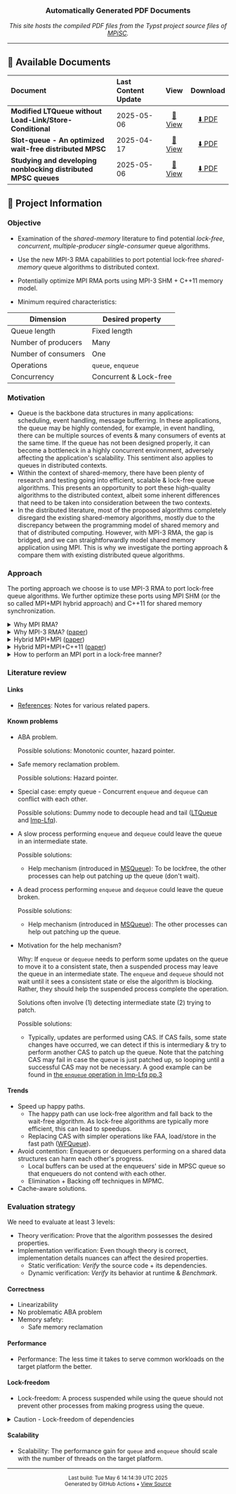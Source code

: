 
<div align="center">
  <h3>Automatically Generated PDF Documents</h3>
  <p>
    <em>This site hosts the compiled PDF files from the Typst project source files of <a href="https://github.com/Huy-DNA/MPiSC/tree/main">MPiSC</a>.</em>
  </p>
</div>

---

## 📄 Available Documents

<table>
  <thead>
    <tr>
      <th align="left">Document</th>
      <th align="left">Last Content Update</th>
      <th align="center">View</th>
      <th align="center">Download</th>
    </tr>
  </thead>
  <tbody>
      <tr>
        <td><strong>           Modified LTQueue without Load-Link/Store-Conditional</strong></td>
        <td>2025-05-06</td>
        <td align="center"><a href="implementations/ltqueue/report/main.pdf">📕 View</a></td>
        <td align="center"><a href="implementations/ltqueue/report/main.pdf" download>⬇️ PDF</a></td>
      </tr>
      <tr>
        <td><strong>            Slot-queue - An optimized wait-free distributed MPSC </strong></td>
        <td>2025-04-17</td>
        <td align="center"><a href="implementations/slot-queue/report/main.pdf">📕 View</a></td>
        <td align="center"><a href="implementations/slot-queue/report/main.pdf" download>⬇️ PDF</a></td>
      </tr>
      <tr>
        <td><strong>           Studying and developing nonblocking distributed MPSC queues</strong></td>
        <td>2025-05-06</td>
        <td align="center"><a href="report/main.pdf">📕 View</a></td>
        <td align="center"><a href="report/main.pdf" download>⬇️ PDF</a></td>
      </tr>
    </tbody>
  </table>

## 📝 Project Information



### Objective

- Examination of the *shared-memory* literature to find potential *lock-free*, *concurrent*, *multiple-producer single-consumer* queue algorithms.
- Use the new MPI-3 RMA capabilities to port potential lock-free *shared-memory* queue algorithms to distributed context.
- Potentially optimize MPI RMA ports using MPI-3 SHM + C++11 memory model. 

- Minimum required characteristics:

| Dimension           | Desired property        |
| ------------------- | ----------------------- |
| Queue length        | Fixed length            |
| Number of producers | Many                    |
| Number of consumers | One                     |
| Operations          | `queue`, `enqueue`      |
| Concurrency         | Concurrent & Lock-free  |

### Motivation

- Queue is the backbone data structures in many applications: scheduling, event handling, message bufferring. In these applications, the queue may be highly contended, for example, in event handling, there can be multiple sources of events & many consumers of events at the same time. If the queue has not been designed properly, it can become a bottleneck in a highly concurrent environment, adversely affecting the application's scalability. This sentiment also applies to queues in distributed contexts.
- Within the context of shared-memory, there have been plenty of research and testing going into efficient, scalable & lock-free queue algorithms. This presents an opportunity to port these high-quality algorithms to the distributed context, albeit some inherent differences that need to be taken into consideration between the two contexts.
- In the distributed literature, most of the proposed algorithms completely disregard the existing shared-memory algorithms, mostly due to the discrepancy between the programming model of shared memory and that of distributed computing. However, with MPI-3 RMA, the gap is bridged, and we can straightforwardly model shared memory application using MPI. This is why we investigate the porting approach & compare them with existing distributed queue algorithms.

### Approach

The porting approach we choose is to use MPI-3 RMA to port lock-free queue algorithms. We further optimize these ports using MPI SHM (or the so called MPI+MPI hybrid approach) and C++11 for shared memory synchronization.

<details>
  <summary>Why MPI RMA?</summary>
  
  MPSC queue belongs to the class of <i>irregular</i> applications, this means that:
  <ul>
    <li>Memory access pattern is not known.</li>
    <li>Data locations cannot be known in advance, it can change during execution.</li>
  </ul>
  
  In other words, we cannot statically analyze where the data may be stored - data can be stored anywhere and we can only determine its location at runtime. This means the tradition message passing interface using <code>MPI_Send</code> and <code>MPI_Recv</code> is insufficient: Suppose at runtime, process <code>A</code> wants and knows to access a piece of data at <code>B</code>, then <code>A</code> must issue <code>MPI_Recv(B)</code>, but this requires <code>B</code> to anticipate that it should issue <code>MPI_Send(A, data)</code> and know that which data <code>A</code> actually wants. The latter issue can be worked around by having <code>A</code> issue <code>MPI_Send(B, data_descriptor)</code> first. Then, <code>B</code> must have waited for <code>MPI_Recv(A)</code>. However, because the memory access pattern is not known, <code>B</code> must anticipate that any other processes may want to access its data. It's possible but cumbersome.
   
   MPI RMA is specifically designed to conveniently express irregular applications by having one side specify all it wants.

</details>

<details>
  <summary>Why MPI-3 RMA? (<a href="./references/MPI3-RMA/README.md">paper</a>)</summary>

  MPI-3 improves the RMA API, providing the non-collective <code>MPI_Win_lock_all</code> for a process to open an access epoch on a group of processes. This allows for lock-free synchronization.
</details>

<details>
  <summary>Hybrid MPI+MPI (<a href="./references/MPI%2BMPI/README.md">paper</a>)</summary>
  The Pure MPI approach is oblivious to the fact that some MPI processes are on the same node, which causes some unnecessary overhead. MPI-3 introduces the MPI SHM API, allowing us to obtain a communicator containing processes on a single node. From this communicator, we can allocate a shared memory window using <code>MPI_Win_allocate_shared</code>. Hybrid MPI+MPI means that MPI is used for both intra-node and inter-node communication. This shared memory window follows the <em>unified memory model</em> and can be synchronized both using MPI facilities or any other alternatives. Hybrid MPI+MPI can take advantage of the many cores of current computer processors.
</details>

<details>
  <summary>Hybrid MPI+MPI+C++11 (<a href="./references/MPI%2BMPI%2BCpp11/README.md">paper</a>)</summary>
  Within the shared memory window, C++11 synchronization facilities can be used and prove to be much more efficient than MPI. So incorporating C++11 can be thought of as an optimization step for intra-node communication.
</details>

<details>
  <summary>How to perform an MPI port in a lock-free manner?</summary>
  
  With MPI-3 RMA capabilities:
  <ul>
    <li>Use <code>MPI_Win_lock_all</code> and <code>MPI_Win_unlock_all</code> to open and end access epochs.</li>
    <li>Within an access epoch, MPI atomics are used.</li>
  </ul>
  
  This is made clear in [MPI3-RMA](./references/MPI3-RMA/README.md).
</details>

### Literature review

#### Links
- [References](./references/README.md): Notes for various related papers.

#### Known problems
- ABA problem.

  Possible solutions: Monotonic counter, hazard pointer.

- Safe memory reclamation problem.

  Possible solutions: Hazard pointer.

- Special case: empty queue - Concurrent `enqueue` and `dequeue` can conflict with each other.

  Possible solutions: Dummy node to decouple head and tail ([LTQueue](./references/LTQueue/README.md) and [Imp-Lfq](./references/Imp-Lfq/README.md)).

- A slow process performing `enqueue` and `dequeue` could leave the queue in an intermediate state.

  Possible solutions:
  - Help mechanism (introduced in [MSQueue](./references/MSQueue/README.md)): To be lockfree, the other processes can help out patching up the queue (don't wait).

- A dead process performing `enqueue` and `dequeue` could leave the queue broken.
  
  Possible solutions:
  - Help mechanism (introduced in [MSQueue](./references/MSQueue/README.md)): The other processes can help out patching up the queue.

- Motivation for the help mechanism?

  Why: If `enqueue` or `dequeue` needs to perform some updates on the queue to move it to a consistent state, then a suspended process may leave the queue in an intermediate state. The `enqueue` and `dequeue` should not wait until it sees a consistent state or else the algorithm is blocking. Rather, they should help the suspended process complete the operation.

  Solutions often involve (1) detecting intermediate state (2) trying to patch.

  Possible solutions:
  - Typically, updates are performed using CAS. If CAS fails, some state changes have occurred, we can detect if this is intermediary & try to perform another CAS to patch up the queue.
    Note that the patching CAS may fail in case the queue is just patched up, so looping until a successful CAS may not be necessary.
    A good example can be found in [the `enqueue` operation in Imp-Lfq pp.3](./references/Imp-Lfq/README.md)

#### Trends

- Speed up happy paths.
  - The happy path can use lock-free algorithm and fall back to the wait-free algorithm. As lock-free algorithms are typically more efficient, this can lead to speedups.
  - Replacing CAS with simpler operations like FAA, load/store in the fast path ([WFQueue](./references/WFQueue/README.md)).
- Avoid contention: Enqueuers or dequeuers performing on a shared data structures can harm each other's progress.
  - Local buffers can be used at the enqueuers' side in MPSC queue so that enqueuers do not contend with each other.
  - Elimination + Backing off techniques in MPMC.
- Cache-aware solutions.

### Evaluation strategy

We need to evaluate at least 3 levels:
- Theory verification: Prove that the algorithm possesses the desired properties.
- Implementation verification: Even though theory is correct, implementation details nuances can affect the desired properties.
  - Static verification: *Verify* the source code + its dependencies.
  - Dynamic verification: *Verify* its behavior at runtime & *Benchmark*.

#### Correctness
- Linearizability
- No problematic ABA problem
- Memory safety:
  - Safe memory reclamation

#### Performance
- Performance: The less time it takes to serve common workloads on the target platform the better.

#### Lock-freedom
- Lock-freedom: A process suspended while using the queue should not prevent other processes from making progress using the queue.

<details>
  <summary>Caution - Lock-freedom of dependencies</summary>
  A lock-free algorithm often <em>assumes</em> that some synchronization primitive is lock-free. This depends on the target platform and during implementation, the library used. Care must be taken to avoid accidental non-lock-free operation usage.
</details>

#### Scalability
- Scalability: The performance gain for `queue` and `enqueue` should scale with the number of threads on the target platform.


---

<div align="center">
  <p>
    <small>Last build: Tue May  6 14:14:39 UTC 2025</small><br>
    <small>Generated by GitHub Actions • <a href="https://github.com/Huy-DNA/MPiSC/tree/main">View Source</a></small>
  </p>
</div>
